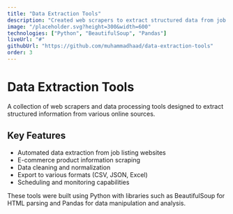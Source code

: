 ```yaml
---
title: "Data Extraction Tools"
description: "Created web scrapers to extract structured data from job listings and e-commerce websites."
image: "/placeholder.svg?height=300&width=600"
technologies: ["Python", "BeautifulSoup", "Pandas"]
liveUrl: "#"
githubUrl: "https://github.com/muhammadhaad/data-extraction-tools"
order: 3
---
```


# Data Extraction Tools

A collection of web scrapers and data processing tools designed to extract structured information from various online sources.

## Key Features

- Automated data extraction from job listing websites
- E-commerce product information scraping
- Data cleaning and normalization
- Export to various formats (CSV, JSON, Excel)
- Scheduling and monitoring capabilities

These tools were built using Python with libraries such as BeautifulSoup for HTML parsing and Pandas for data manipulation and analysis.
